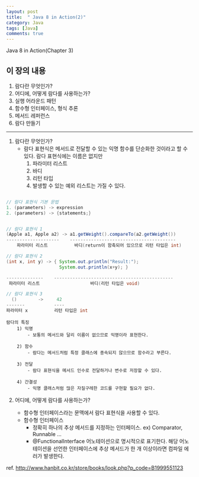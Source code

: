 ```yaml
---
layout: post
title:  " Java 8 in Action(2)"
category: Java
tags: [Java]
comments: true
---
```

Java 8 in Action(Chapter 3)

이 장의 내용
---
1. 람다란 무엇인가?
2. 어디에, 어떻게 람다를 사용하는가?
3. 실행 어라운드 패턴
4. 함수형 인터페이스, 형식 추론
5. 메서드 레퍼런스
6. 람다 만들기
---

1. 람다란 무엇인가?
    - 람다 표현식은 메서드로 전달할 수 있는 익명 함수를 단순화한 것이라고 할 수 있다.
      람다 표현식에는 이름은 없지만
      1) 파라미터 리스트
      2) 바디
      3) 리턴 타입
      4) 발생할 수 있는 예외 리스트는 가질 수 있다.

```java

// 람다 표현식 기본 문법
1. (parameters) -> expression
2. (parameters) -> {statements;}


// 람다 표현식 1
(Apple a1, Apple a2) -> a1.getWeight().compareTo(a2.getWeight())
--------------------    ----------------------------------------
    파라미터 리스트          바디(return이 함축되어 있으므로 리턴 타입은 int)

// 람다 표현식 2
(int x, int y) -> { System.out.println("Result:");
                    System.out.println(x+y); }

--------------    ---------------------------------------------
 파라미터 리스트                   바디(리턴 타입은 void)

// 람다 표현식 3
  ()        ->     42
-------           ----
파라미터 x          리턴 타입은 int
```

    람다의 특징
        1) 익명
            - 보통의 메서드와 달리 이름이 없으므로 익명이라 표현한다.
    
        2) 함수
            - 람다는 메서드처럼 특정 클래스에 종속되지 않으므로 함수라고 부른다.
    
        3) 전달
            - 람다 표현식을 메서드 인수로 전달하거나 변수로 저장할 수 있다.
    
        4) 간결성
            - 익명 클래스처럼 많은 자질구레한 코드를 구현할 필요가 없다.

2. 어디에, 어떻게 람다를 사용하는가?
    - 함수형 인터페이스라는 문맥에서 람다 표현식을 사용할 수 있다.

    * 함수형 인터페이스
        - 정확히 하나의 추상 메서드를 지정하는 인터페이스.
            ex) Comparator, Runnable ...
        - @FunctionalInterface 어노테이션으로 명시적으로 표기한다.
          해당 어노테이션을 선언한 인터페이스에 추상 메서드가 한 개 이상이라면 컴파일 에러가 발생한다.



ref. <a href="http://www.hanbit.co.kr/store/books/look.php?p_code=B1999551123">http://www.hanbit.co.kr/store/books/look.php?p_code=B1999551123</a>





